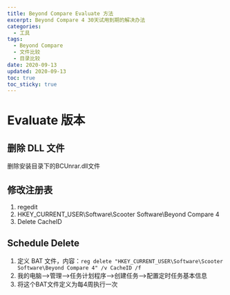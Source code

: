 ```yaml
---
title: Beyond Compare Evaluate 方法
excerpt: Beyond Compare 4 30天试用到期的解决办法
categories:
  - 工具
tags:
  - Beyond Compare
  - 文件比较
  - 目录比较
date: 2020-09-13
updated: 2020-09-13
toc: true
toc_sticky: true
---
```


# Evaluate 版本

## 删除 DLL 文件

删除安装目录下的BCUnrar.dll文件

## 修改注册表

1. regedit
1. HKEY_CURRENT_USER\Software\Scooter Software\Beyond Compare 4
1. Delete CacheID

## Schedule Delete

1. 定义 BAT 文件，内容：`reg delete "HKEY_CURRENT_USER\Software\Scooter Software\Beyond Compare 4" /v CacheID /f`
1. 我的电脑-->管理-->任务计划程序-->创建任务-->配置定时任务基本信息
1. 将这个BAT文件定义为每4周执行一次
